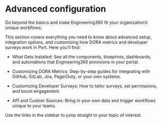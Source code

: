 # Advanced configuration
Go beyond the basics and make Engineering360 fit your organization’s unique workflows.

This section covers everything you need to know about advanced setup, integration options, and customizing how DORA metrics and developer surveys work in Port. Here you’ll find:

- What Gets Installed: See all the components, blueprints, dashboards, and automations that Engineering360 provisions in your portal.


- Customizing DORA Metrics: Step-by-step guides for integrating with GitHub, GitLab, Jira, PagerDuty, or your own systems.


- Customizing Developer Surveys: How to tailor surveys, set permissions, and boost engagement.


- API and Custom Sources: Bring in your own data and trigger workflows unique to your teams.


Use the links in the sidebar to jump straight to your topic of interest.

